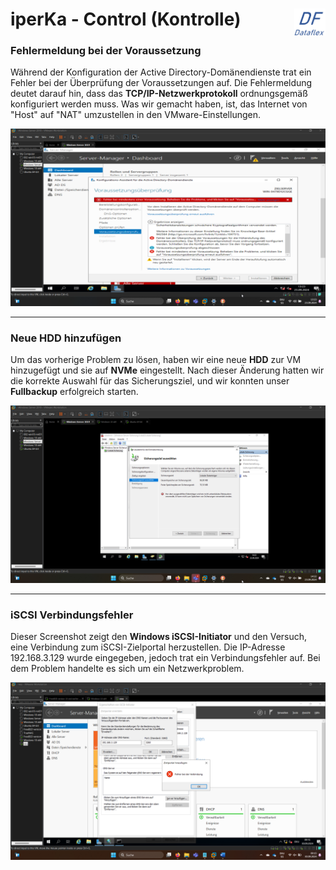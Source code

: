 # iperKa - Control (Kontrolle)  <img src="https://github.com/ironflipper/DataFlex/blob/main/Dokumentationen/iperka/Images/LOGO.png" alt="DataFlex Logo" align="right" width="50"/>


### Fehlermeldung bei der Voraussetzung  
Während der Konfiguration der Active Directory-Domänendienste trat ein Fehler bei der Überprüfung der Voraussetzungen auf. Die Fehlermeldung deutet darauf hin, dass das **TCP/IP-Netzwerkprotokoll** ordnungsgemäß konfiguriert werden muss. Was wir gemacht haben, ist, das Internet von "Host" auf "NAT" umzustellen in den VMware-Einstellungen.

![Fehlermeldung bei der Voraussetzung](https://github.com/ironflipper/DataFlex/blob/main/Dokumentationen/iperka/Images/Bild%20(7).png)

---

### Neue HDD hinzufügen  
Um das vorherige Problem zu lösen, haben wir eine neue **HDD** zur VM hinzugefügt und sie auf **NVMe** eingestellt. Nach dieser Änderung hatten wir die korrekte Auswahl für das Sicherungsziel, und wir konnten unser **Fullbackup** erfolgreich starten.

![Neue HDD hinzufügen](https://github.com/ironflipper/DataFlex/blob/main/Dokumentationen/iperka/Images/Bild%20(12).png)

---

### iSCSI Verbindungsfehler  
Dieser Screenshot zeigt den **Windows iSCSI-Initiator** und den Versuch, eine Verbindung zum iSCSI-Zielportal herzustellen. Die IP-Adresse 192.168.3.129 wurde eingegeben, jedoch trat ein Verbindungsfehler auf. Bei dem Problem handelte es sich um ein Netzwerkproblem.

![iSCSI Verbindungsfehler](https://github.com/ironflipper/DataFlex/blob/main/Dokumentationen/iperka/Images/Bild%20(1).png)




